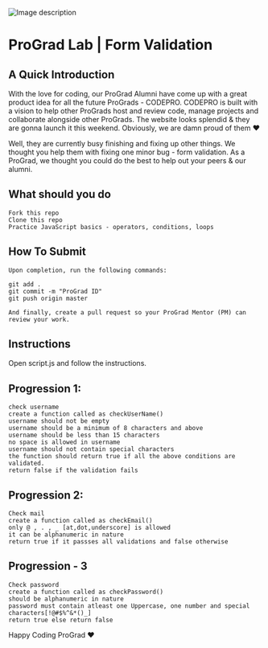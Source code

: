 ![Image description](https://i1.faceprep.in/ProGrad/face-logo-resized.png)

# ProGrad Lab | Form Validation

## A Quick Introduction

With the love for coding, our ProGrad Alumni have come up with a great product idea for all the future ProGrads - CODEPRO. CODEPRO is built with a vision to help other ProGrads host and review code, manage projects and collaborate alongside other ProGrads. The website looks splendid & they are gonna launch it this weekend. Obviously, we are damn proud of them ❤️

Well, they are currently busy finishing and fixing up other things. We thought you help them with fixing one minor bug - form validation. As a ProGrad, we thought you could do the best to help out your peers & our alumni.

## What should you do
```
Fork this repo
Clone this repo
Practice JavaScript basics - operators, conditions, loops
```

## How To Submit
```
Upon completion, run the following commands:

git add .
git commit -m "ProGrad ID"
git push origin master

And finally, create a pull request so your ProGrad Mentor (PM) can review your work.
```

## Instructions
Open script.js and follow the instructions.

## Progression 1:
```
check username
create a function called as checkUserName()
username should not be empty
username should be a minimum of 8 characters and above 
username should be less than 15 characters
no space is allowed in username
username should not contain special characters
the function should return true if all the above conditions are validated.
return false if the validation fails
```
## Progression 2: 
```
Check mail
create a function called as checkEmail()
only @ , . , _ [at,dot,underscore] is allowed
it can be alphanumeric in nature
return true if it passses all validations and false otherwise
```
## Progression - 3
```
Check password
create a function called as checkPassword()
should be alphanumeric in nature
password must contain atleast one Uppercase, one number and special characters[!@#$%^&*()_]
return true else return false
```

Happy Coding ProGrad ❤️
